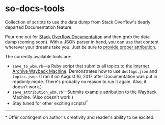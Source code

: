 # so-docs-tools
Collection of scripts to use the data dump from Stack Overflow's dearly departed Documentation feature.

Pour one out for [Stack Overflow Documentation](https://meta.stackoverflow.com/questions/354217/sunsetting-documentation) and then grab the data dump (coming soon). With a JSON parser in hand, you can use that content wherever your dreams take you. Just be sure to [provide proper attribution](https://meta.stackoverflow.com/questions/355115/documentation-is-read-only-what-s-next).

The currently available tools are:

* `save_to_wbm.rb`&mdash;a Ruby script that submits all topics to the [Internet Archive Wayback Machine](https://web.archive.org/). Demonstrates how to use `doctags.json` and `topics.json`. (I ran it on August 16, 2017 after Documentation was put in readonly mode. There's probably no reason to run it again. Also, it doesn't work.)
* `save_attribution_wbm.rb`&mdash;Submits example attribution to the Wayback Machine. (Also doesn't work.)
* Stay tuned for other exciting scripts!<sup>*</sup>

---
\* Offer contingent on author's creativity and reader's ability to be excited.
